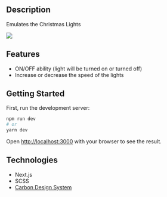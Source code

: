 ## Description

Emulates the Christmas Lights

<img src="./docs/lights.gif">

## Features

- ON/OFF ability (light will be turned on or turned off)
- Increase or decrease the speed of the lights

## Getting Started

First, run the development server:

```bash
npm run dev
# or
yarn dev
```

Open [http://localhost:3000](http://localhost:3000) with your browser to see the result.




## Technologies

- Next.js
- SCSS
- [Carbon Design System](https://www.carbondesignsystem.com/)
